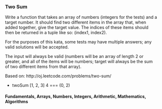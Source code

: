 ### Two Sum

<p> Write a function that takes an array of numbers (integers for the tests) and a target number. It should find two different items in the array that, when added together, give the target value. The indices of these items should then be returned in a tuple like so: (index1, index2).

<p> For the purposes of this kata, some tests may have multiple answers; any valid solutions will be accepted.

<p> The input will always be valid (numbers will be an array of length 2 or greater, and all of the items will be numbers; target will always be the sum of two different items from that array).

<p> Based on: http://oj.leetcode.com/problems/two-sum/

- twoSum [1, 2, 3] 4 === (0, 2)

#### Fundamentals, Arrays, Numbers, Integers, Arithmetic, Mathematics, Algorithms

